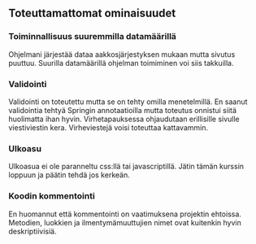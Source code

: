<h2>Toteuttamattomat ominaisuudet</h2>

<h3>Toiminnallisuus suuremmilla datamäärillä</h3>
Ohjelmani järjestää dataa aakkosjärjestyksen mukaan mutta sivutus puuttuu. Suurilla datamäärillä ohjelman 
toimiminen voi siis takkuilla.

<h3>Validointi</h3>
Validointi on toteutettu mutta se on tehty omilla menetelmillä. En saanut validointia tehtyä Springin annotaatioilla mutta
toteutus onnistui siitä huolimatta ihan hyvin. Virhetapauksessa ohjaudutaan erillisille sivulle viestiviestin kera.
Virheviestejä voisi toteuttaa kattavammin.

<h3>Ulkoasu</h3>
Ulkoasua ei ole paranneltu css:llä tai javascriptillä. Jätin tämän kurssin loppuun ja päätin tehdä jos kerkeän.

<h3>Koodin kommentointi</h3>
En huomannut että kommentointi on vaatimuksena projektin ehtoissa. Metodien, luokkien ja ilmentymämuuttujien nimet ovat kuitenkin hyvin deskriptiivisiä.
